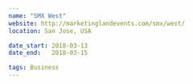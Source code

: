 ```yaml
---
name: "SMX West"
website: http://marketinglandevents.com/smx/west/
location: San Jose, USA

date_start: 2018-03-13
date_end:   2018-03-15

tags: Business
---
```

